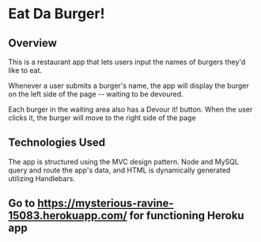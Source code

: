 # Eat Da Burger!

## Overview

This is a restaurant app that lets users input the names of burgers they'd like to eat. 

Whenever a user submits a burger's name, the app will display the burger on the left side of the page -- waiting to be devoured.

Each burger in the waiting area also has a Devour it! button. When the user clicks it, the burger will move to the right side of the page

## Technologies Used

The app is structured using the MVC design pattern. Node and MySQL query and route the app's data, and HTML is dynamically generated utilizing Handlebars.



## Go to https://mysterious-ravine-15083.herokuapp.com/ for functioning Heroku app

